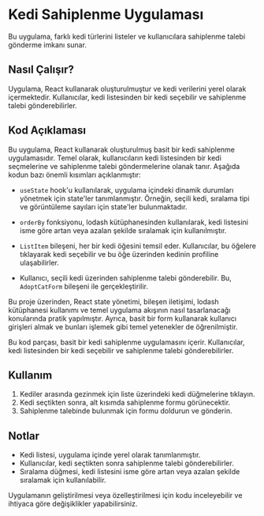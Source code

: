 # Kedi Sahiplenme Uygulaması

Bu uygulama, farklı kedi türlerini listeler ve kullanıcılara sahiplenme talebi gönderme imkanı sunar.

## Nasıl Çalışır?

Uygulama, React kullanarak oluşturulmuştur ve kedi verilerini yerel olarak içermektedir. Kullanıcılar, kedi listesinden bir kedi seçebilir ve sahiplenme talebi gönderebilirler.

## Kod Açıklaması

Bu uygulama, React kullanarak oluşturulmuş basit bir kedi sahiplenme uygulamasıdır. Temel olarak, kullanıcıların kedi listesinden bir kedi seçmelerine ve sahiplenme talebi göndermelerine olanak tanır. Aşağıda kodun bazı önemli kısımları açıklanmıştır:

- `useState` hook'u kullanılarak, uygulama içindeki dinamik durumları yönetmek için state'ler tanımlanmıştır. Örneğin, seçili kedi, sıralama tipi ve görüntüleme sayıları için state'ler bulunmaktadır.

- `orderBy` fonksiyonu, lodash kütüphanesinden kullanılarak, kedi listesini isme göre artan veya azalan şekilde sıralamak için kullanılmıştır.

- `ListItem` bileşeni, her bir kedi öğesini temsil eder. Kullanıcılar, bu öğelere tıklayarak kedi seçebilir ve bu öğe üzerinden kedinin profiline ulaşabilirler.

- Kullanıcı, seçili kedi üzerinden sahiplenme talebi gönderebilir. Bu, `AdoptCatForm` bileşeni ile gerçekleştirilir.

Bu proje üzerinden, React state yönetimi, bileşen iletişimi, lodash kütüphanesi kullanımı ve temel uygulama akışının nasıl tasarlanacağı konularında pratik yapılmıştır. Ayrıca, basit bir form kullanarak kullanıcı girişleri almak ve bunları işlemek gibi temel yetenekler de öğrenilmiştir.

Bu kod parçası, basit bir kedi sahiplenme uygulamasını içerir. Kullanıcılar, kedi listesinden bir kedi seçebilir ve sahiplenme talebi gönderebilirler.

## Kullanım

1. Kediler arasında gezinmek için liste üzerindeki kedi düğmelerine tıklayın.
2. Kedi seçtikten sonra, alt kısımda sahiplenme formu görünecektir.
3. Sahiplenme talebinde bulunmak için formu doldurun ve gönderin.

## Notlar

- Kedi listesi, uygulama içinde yerel olarak tanımlanmıştır.
- Kullanıcılar, kedi seçtikten sonra sahiplenme talebi gönderebilirler.
- Sıralama düğmesi, kedi listesini isme göre artan veya azalan şekilde sıralamak için kullanılabilir.

Uygulamanın geliştirilmesi veya özelleştirilmesi için kodu inceleyebilir ve ihtiyaca göre değişiklikler yapabilirsiniz.

```

```
